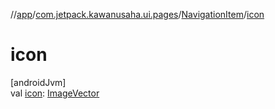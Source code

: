 //[app](../../../index.md)/[com.jetpack.kawanusaha.ui.pages](../index.md)/[NavigationItem](index.md)/[icon](icon.md)

# icon

[androidJvm]\
val [icon](icon.md): [ImageVector](https://developer.android.com/reference/kotlin/androidx/compose/ui/graphics/vector/ImageVector.html)
